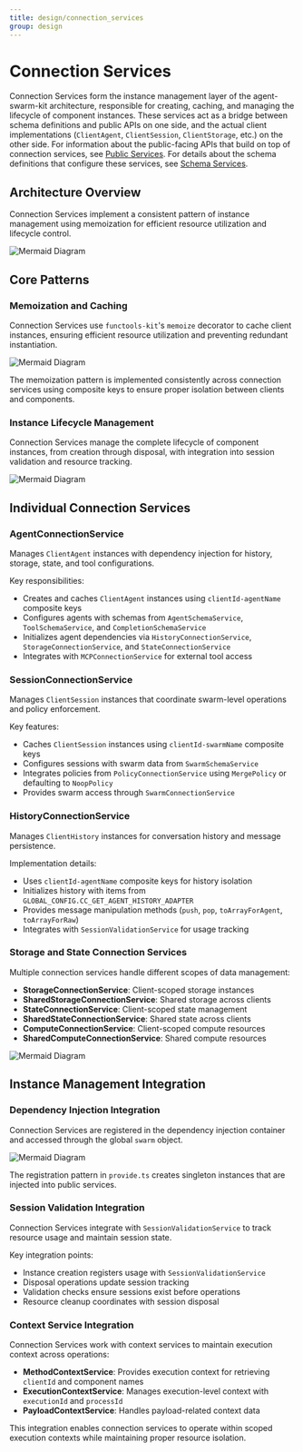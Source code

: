 ```yaml
---
title: design/connection_services
group: design
---
```


# Connection Services

Connection Services form the instance management layer of the agent-swarm-kit architecture, responsible for creating, caching, and managing the lifecycle of component instances. These services act as a bridge between schema definitions and public APIs on one side, and the actual client implementations (`ClientAgent`, `ClientSession`, `ClientStorage`, etc.) on the other side. For information about the public-facing APIs that build on top of connection services, see [Public Services](#3.4). For details about the schema definitions that configure these services, see [Schema Services](#3.2).

## Architecture Overview

Connection Services implement a consistent pattern of instance management using memoization for efficient resource utilization and lifecycle control.

![Mermaid Diagram](./diagrams\16_Connection_Services_0.svg)

## Core Patterns

### Memoization and Caching

Connection Services use `functools-kit`'s `memoize` decorator to cache client instances, ensuring efficient resource utilization and preventing redundant instantiation.

![Mermaid Diagram](./diagrams\16_Connection_Services_1.svg)

The memoization pattern is implemented consistently across connection services using composite keys to ensure proper isolation between clients and components.

### Instance Lifecycle Management

Connection Services manage the complete lifecycle of component instances, from creation through disposal, with integration into session validation and resource tracking.

![Mermaid Diagram](./diagrams\16_Connection_Services_2.svg)

## Individual Connection Services

### AgentConnectionService

Manages `ClientAgent` instances with dependency injection for history, storage, state, and tool configurations.

Key responsibilities:
- Creates and caches `ClientAgent` instances using `clientId-agentName` composite keys
- Configures agents with schemas from `AgentSchemaService`, `ToolSchemaService`, and `CompletionSchemaService`
- Initializes agent dependencies via `HistoryConnectionService`, `StorageConnectionService`, and `StateConnectionService`
- Integrates with `MCPConnectionService` for external tool access

### SessionConnectionService

Manages `ClientSession` instances that coordinate swarm-level operations and policy enforcement.

Key features:
- Caches `ClientSession` instances using `clientId-swarmName` composite keys  
- Configures sessions with swarm data from `SwarmSchemaService`
- Integrates policies from `PolicyConnectionService` using `MergePolicy` or defaulting to `NoopPolicy`
- Provides swarm access through `SwarmConnectionService`

### HistoryConnectionService

Manages `ClientHistory` instances for conversation history and message persistence.

Implementation details:
- Uses `clientId-agentName` composite keys for history isolation
- Initializes history with items from `GLOBAL_CONFIG.CC_GET_AGENT_HISTORY_ADAPTER`
- Provides message manipulation methods (`push`, `pop`, `toArrayForAgent`, `toArrayForRaw`)
- Integrates with `SessionValidationService` for usage tracking

### Storage and State Connection Services

Multiple connection services handle different scopes of data management:

- **StorageConnectionService**: Client-scoped storage instances
- **SharedStorageConnectionService**: Shared storage across clients
- **StateConnectionService**: Client-scoped state management  
- **SharedStateConnectionService**: Shared state across clients
- **ComputeConnectionService**: Client-scoped compute resources
- **SharedComputeConnectionService**: Shared compute resources

![Mermaid Diagram](./diagrams\16_Connection_Services_3.svg)

## Instance Management Integration

### Dependency Injection Integration

Connection Services are registered in the dependency injection container and accessed through the global `swarm` object.

![Mermaid Diagram](./diagrams\16_Connection_Services_4.svg)

The registration pattern in `provide.ts` creates singleton instances that are injected into public services.

### Session Validation Integration

Connection Services integrate with `SessionValidationService` to track resource usage and maintain session state.

Key integration points:
- Instance creation registers usage with `SessionValidationService`
- Disposal operations update session tracking
- Validation checks ensure sessions exist before operations
- Resource cleanup coordinates with session disposal

### Context Service Integration

Connection Services work with context services to maintain execution context across operations:

- **MethodContextService**: Provides execution context for retrieving `clientId` and component names
- **ExecutionContextService**: Manages execution-level context with `executionId` and `processId`
- **PayloadContextService**: Handles payload-related context data

This integration enables connection services to operate within scoped execution contexts while maintaining proper resource isolation.
